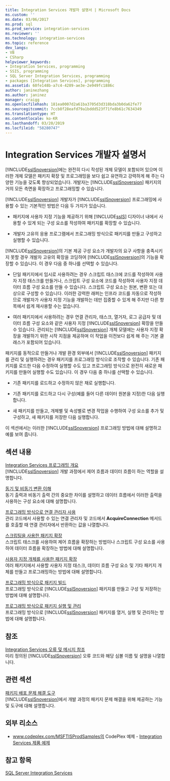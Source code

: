 ```yaml
---
title: Integration Services 개발자 설명서 | Microsoft Docs
ms.custom: ''
ms.date: 03/06/2017
ms.prod: sql
ms.prod_service: integration-services
ms.reviewer: ''
ms.technology: integration-services
ms.topic: reference
dev_langs:
- VB
- CSharp
helpviewer_keywords:
- Integration Services, programming
- SSIS, programming
- SQL Server Integration Services, programming
- packages [Integration Services], programming
ms.assetid: 60fe148b-a7c4-4289-ae3e-2e949fc1886c
author: janinezhang
ms.author: janinez
manager: craigg
ms.openlocfilehash: 181ea0007d2a61ba3705d3d318bda3b0da62fe77
ms.sourcegitcommit: 7ccb8f28eafd79a1bddd523f71fe8b61c7634349
ms.translationtype: HT
ms.contentlocale: ko-KR
ms.lasthandoff: 03/20/2019
ms.locfileid: "58280747"
---
```

# <a name="integration-services-developer-documentation"></a>Integration Services 개발자 설명서
  [!INCLUDE[ssISnoversion](../includes/ssisnoversion-md.md)]에는 완전히 다시 작성된 개체 모델이 포함되어 있으며 이러한 개체 모델은 패키지 확장 및 프로그래밍을 보다 쉽고 유연하고 강력하게 해 주는 다양한 기능을 갖도록 향상되었습니다. 개발자는 [!INCLUDE[ssISnoversion](../includes/ssisnoversion-md.md)] 패키지의 거의 모든 측면을 확장하고 프로그래밍할 수 있습니다.  
  
 [!INCLUDE[ssISnoversion](../includes/ssisnoversion-md.md)] 개발자가 [!INCLUDE[ssISnoversion](../includes/ssisnoversion-md.md)] 프로그래밍에 사용할 수 있는 기본적인 방법은 다음 두 가지가 있습니다.  
  
-   패키지에 사용자 지정 기능을 제공하기 위해 [!INCLUDE[ssIS](../includes/ssis-md.md)] 디자이너 내에서 사용할 수 있게 되는 구성 요소를 작성하여 패키지를 확장할 수 있습니다.  
  
-   개발자 고유의 응용 프로그램에서 프로그래밍 방식으로 패키지를 만들고 구성하고 실행할 수 있습니다.  
  
 [!INCLUDE[ssISnoversion](../includes/ssisnoversion-md.md)]의 기본 제공 구성 요소가 개발자의 요구 사항을 충족시키지 못할 경우 개발자 고유의 확장을 코딩하여 [!INCLUDE[ssISnoversion](../includes/ssisnoversion-md.md)]의 기능을 확장할 수 있습니다. 이 경우 다음 중 하나를 선택할 수 있습니다.  
  
-   단일 패키지에서 임시로 사용하려는 경우 스크립트 태스크에 코드를 작성하여 사용자 지정 태스크를 만들거나, 스크립트 구성 요소에 코드를 작성하여 사용자 지정 데이터 흐름 구성 요소를 만들 수 있습니다. 스크립트 구성 요소는 원본, 변환 또는 대상으로 구성할 수 있습니다. 이러한 강력한 래퍼는 인프라 코드를 자동으로 작성하므로 개발자가 사용자 지정 기능을 개발하는 데만 집중할 수 있게 해 주지만 다른 항목에서 쉽게 재사용할 수는 없습니다.  
  
-   여러 패키지에서 사용하려는 경우 연결 관리자, 태스크, 열거자, 로그 공급자 및 데이터 흐름 구성 요소와 같은 사용자 지정 [!INCLUDE[ssISnoversion](../includes/ssisnoversion-md.md)] 확장을 만들 수 있습니다. 관리되는 [!INCLUDE[ssISnoversion](../includes/ssisnoversion-md.md)] 개체 모델에는 사용자 지정 확장을 개발하기 위한 시작 지점을 제공하며 이 작업을 이전보다 쉽게 해 주는 기본 클래스가 포함되어 있습니다.  
  
 패키지를 동적으로 만들거나 개발 환경 외부에서 [!INCLUDE[ssISnoversion](../includes/ssisnoversion-md.md)] 패키지를 관리 및 실행하려는 경우 패키지를 프로그래밍 방식으로 조작할 수 있습니다. 기존 패키지를 로드한 다음 수정하여 실행할 수도 있고 프로그래밍 방식으로 완전히 새로운 패키지를 만들어 실행할 수도 있습니다. 이 경우 다음 중 하나를 선택할 수 있습니다.  
  
-   기존 패키지를 로드하고 수정하지 않은 채로 실행합니다.  
  
-   기존 패키지를 로드하고 다시 구성(예를 들어 다른 데이터 원본을 지정)한 다음 실행합니다.  
  
-   새 패키지를 만들고, 개체별 및 속성별로 변경 작업을 수행하여 구성 요소를 추가 및 구성하고, 새 패키지를 저장한 다음 실행합니다.  
  
 이 섹션에서는 이러한 [!INCLUDE[ssISnoversion](../includes/ssisnoversion-md.md)] 프로그래밍 방법에 대해 설명하고 예를 보여 줍니다.  
  
## <a name="in-this-section"></a>섹션 내용  
 [Integration Services 프로그래밍 개요](../integration-services/integration-services-programming-overview.md)  
 [!INCLUDE[ssISnoversion](../includes/ssisnoversion-md.md)] 개발 과정에서 제어 흐름과 데이터 흐름이 하는 역할을 설명합니다.  
  
 [동기 및 비동기 변환 이해](../integration-services/understanding-synchronous-and-asynchronous-transformations.md)  
 동기 출력과 비동기 출력 간의 중요한 차이를 설명하고 데이터 흐름에서 이러한 출력을 사용하는 구성 요소에 대해 설명합니다.  
  
 [프로그래밍 방식으로 연결 관리자 사용](../integration-services/working-with-connection-managers-programmatically.md)  
 관리 코드에서 사용할 수 있는 연결 관리자 및 코드에서 **AcquireConnection** 메서드를 호출할 때 연결 관리자에서 반환하는 값을 나열합니다.  
  
 [스크립팅을 사용한 패키지 확장](../integration-services/extending-packages-scripting/extending-packages-with-scripting.md)  
 스크립트 태스크를 사용하여 제어 흐름을 확장하는 방법이나 스크립트 구성 요소를 사용하여 데이터 흐름을 확장하는 방법에 대해 설명합니다.  
  
 [사용자 지정 개체를 사용한 패키지 확장](../integration-services/extending-packages-custom-objects/extending-packages-with-custom-objects.md)  
 여러 패키지에서 사용할 사용자 지정 태스크, 데이터 흐름 구성 요소 및 기타 패키지 개체를 만들고 프로그래밍하는 방법에 대해 설명합니다.  
  
 [프로그래밍 방식으로 패키지 빌드](../integration-services/building-packages-programmatically/building-packages-programmatically.md)  
 프로그래밍 방식으로 [!INCLUDE[ssISnoversion](../includes/ssisnoversion-md.md)] 패키지를 만들고 구성 및 저장하는 방법에 대해 설명합니다.  
  
 [프로그래밍 방식으로 패키지 실행 및 관리](../integration-services/run-manage-packages-programmatically/running-and-managing-packages-programmatically.md)  
 프로그래밍 방식으로 [!INCLUDE[ssISnoversion](../includes/ssisnoversion-md.md)] 패키지를 열거, 실행 및 관리하는 방법에 대해 설명합니다.  
  
## <a name="reference"></a>참조  
 [Integration Services 오류 및 메시지 참조](../integration-services/integration-services-error-and-message-reference.md)  
 미리 정의된 [!INCLUDE[ssISnoversion](../includes/ssisnoversion-md.md)] 오류 코드와 해당 심볼 이름 및 설명을 나열합니다.  
  
## <a name="related-sections"></a>관련 섹션  
 [패키지 배포 문제 해결 도구](../integration-services/troubleshooting/troubleshooting-tools-for-package-development.md)  
 [!INCLUDE[ssISnoversion](../includes/ssisnoversion-md.md)]에서 개발 과정의 패키지 문제 해결을 위해 제공하는 기능 및 도구에 대해 설명합니다.  
  
## <a name="external-resources"></a>외부 리소스  
  
-   www.codeplex.com/MSFTISProdSamples의 CodePlex 예제 - [Integration Services 제품 예제](https://go.microsoft.com/fwlink/?LinkID=131204)  
  
## <a name="see-also"></a>참고 항목  
 [SQL Server Integration Services](../integration-services/sql-server-integration-services.md)  
  
  
